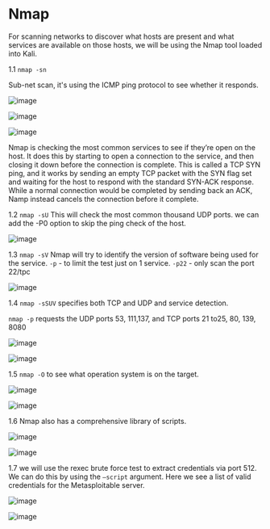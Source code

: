 # Nmap

For scanning networks to discover what hosts are present and what services are available on those hosts, we will be using the Nmap tool loaded into Kali.

1.1 `nmap -sn`

Sub-net scan, it's using the ICMP ping protocol to see whether it responds.

![image](https://user-images.githubusercontent.com/118358126/202834409-e05da7e7-bd80-436a-a966-24e9f601936a.png)

![image](https://user-images.githubusercontent.com/118358126/202834433-ebbc3b39-b2f7-49b4-accc-cab74a633f17.png)

![image](https://user-images.githubusercontent.com/118358126/202834442-1ff2778e-976e-4a76-a434-6f55d375415e.png)

Nmap is checking the most common services to see if they’re open on the host. It does this by starting to open a connection to the service, and then closing it down before the connection is complete. This is called a TCP SYN ping, and it works by sending an empty TCP packet with the SYN flag set and waiting for the host to respond with the standard SYN-ACK response. While a normal connection would be completed by sending back an ACK, Namp instead cancels the connection before it complete.

1.2 `nmap -sU`
This will check the most common thousand UDP ports.
we can add the -P0 option to skip the ping check of the host.

![image](https://user-images.githubusercontent.com/118358126/202834530-bcf8e700-461d-47d8-870e-990f81c2e588.png)

1.3 `nmap -sV`
Nmap will try to identify the version of software being used for the service.
`-p` - to limit the test just on 1 service.
`-p22` - only scan the port 22/tpc

![image](https://user-images.githubusercontent.com/118358126/202834783-58c6efd2-6e9c-43e2-a2be-64ab0ac46fb3.png)

1.4 `nmap -sSUV` specifies both TCP and UDP and service detection.

`nmap -p` requests the UDP ports 53, 111,137, and TCP ports 21 to25, 80, 139, 8080

![image](https://user-images.githubusercontent.com/118358126/202834909-d0d7e47a-398a-4d20-958c-f48dfe6f4f5a.png)

![image](https://user-images.githubusercontent.com/118358126/202834915-54818cd3-8448-48e3-9cc3-c40d43059954.png)

1.5 `nmap -O` to see what operation system is on the target.

![image](https://user-images.githubusercontent.com/118358126/202834946-a80484fd-74e9-4460-b65e-d82904c92bfd.png)

![image](https://user-images.githubusercontent.com/118358126/202834959-3791478a-c6a8-4264-9a4c-c5c0b9ae19f5.png)

1.6	Nmap also has a comprehensive library of scripts.

![image](https://user-images.githubusercontent.com/118358126/202835244-17fb25d3-e6e6-49de-b465-fe719bc880a9.png)

![image](https://user-images.githubusercontent.com/118358126/202835249-e87afb1a-53d4-4197-9f02-c05bccee3edf.png)

1.7 we will use the rexec brute force test to extract credentials via port 512.
We can do this by using the `–script` argument.
Here we see a list of valid credentials for the Metasploitable server.

![image](https://user-images.githubusercontent.com/118358126/202835279-2adff0c6-d518-4f3e-93bc-c015d41f6127.png)

![image](https://user-images.githubusercontent.com/118358126/202835283-80cd6459-ce7b-4455-9fc7-c4e04c0f3b6f.png)


